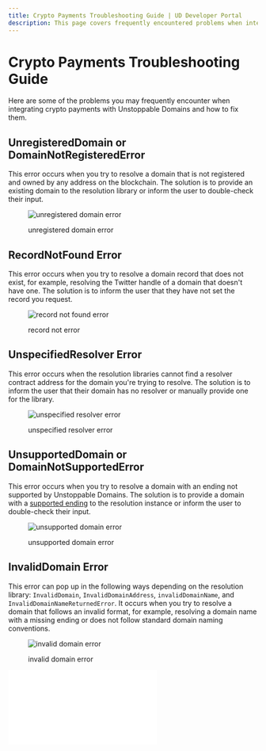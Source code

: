 ```yaml
---
title: Crypto Payments Troubleshooting Guide | UD Developer Portal
description: This page covers frequently encountered problems when integrating the crypto payments feature and potential solutions.
---
```


# Crypto Payments Troubleshooting Guide

Here are some of the problems you may frequently encounter when integrating crypto payments with Unstoppable Domains and how to fix them.

## UnregisteredDomain or DomainNotRegisteredError

This error occurs when you try to resolve a domain that is not registered and owned by any address on the blockchain. The solution is to provide an existing domain to the resolution library or inform the user to double-check their input.

<figure>

![unregistered domain error](/images/unregistered-domain-error.png '#width=50%')

<figcaption>unregistered domain error</figcaption>
</figure>

## RecordNotFound Error

This error occurs when you try to resolve a domain record that does not exist, for example, resolving the Twitter handle of a domain that doesn't have one. The solution is to inform the user that they have not set the record you request.

<figure>

![record not found error](/images/record-not-found-error.png '#width=50%')

<figcaption>record not error</figcaption>
</figure>

## UnspecifiedResolver Error

This error occurs when the resolution libraries cannot find a resolver contract address for the domain you're trying to resolve. The solution is to inform the user that their domain has no resolver or manually provide one for the library.

<figure>

![unspecified resolver error](/images/unspecified-resolver-error.png '#width=50%')

<figcaption>unspecified resolver error</figcaption>
</figure>

## UnsupportedDomain or DomainNotSupportedError

This error occurs when you try to resolve a domain with an ending not supported by Unstoppable Domains. The solution is to provide a domain with a [supported ending](/developer-toolkit/resolution-integration-methods/resolution-libraries/libraries-overview.md#supported-domains-for-resolution-libraries) to the resolution instance or inform the user to double-check their input.

<figure>

![unsupported domain error](/images/unsupported-domain-error.png '#width=50%')

<figcaption>unsupported domain error</figcaption>
</figure>

## InvalidDomain Error

This error can pop up in the following ways depending on the resolution library: `InvalidDomain`, `InvalidDomainAddress`, `invalidDomainName`, and `InvalidDomainNameReturnedError`. It occurs when you try to resolve a domain that follows an invalid format, for example, resolving a domain name with a missing ending or does not follow standard domain naming conventions.

<figure>

![invalid domain error](/images/invalid-domain-error.png '#width=50%')

<figcaption>invalid domain error</figcaption>
</figure>

<embed src="/snippets/_discord.md" />
